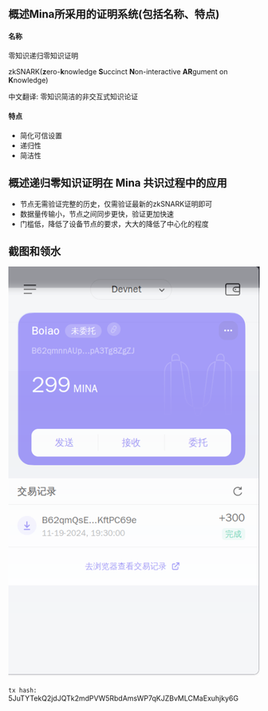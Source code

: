 ## 概述Mina所采用的证明系统(包括名称、特点)

#### 名称
零知识递归零知识证明

zkSNARK(**z**ero-**k**nowledge **S**uccinct **N**on-interactive **AR**gument on **K**nowledge)

中文翻译: 零知识简洁的非交互式知识论证

#### 特点

- 简化可信设置
- 递归性
- 简洁性

## 概述递归零知识证明在 Mina 共识过程中的应用

- 节点无需验证完整的历史，仅需验证最新的zkSNARK证明即可
- 数据量传输小，节点之间同步更快，验证更加快速
- 门槛低，降低了设备节点的要求，大大的降低了中心化的程度

## 截图和领水

![wallet](./wallet.png "wallet")

`tx hash:` 5JuTYTekQ2jdJQTk2mdPVW5RbdAmsWP7qKJZBvMLCMaExuhjky6G
